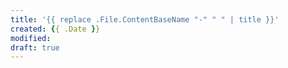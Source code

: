 ```yaml
---
title: '{{ replace .File.ContentBaseName "-" " " | title }}'
created: {{ .Date }}
modified:
draft: true
---
```

